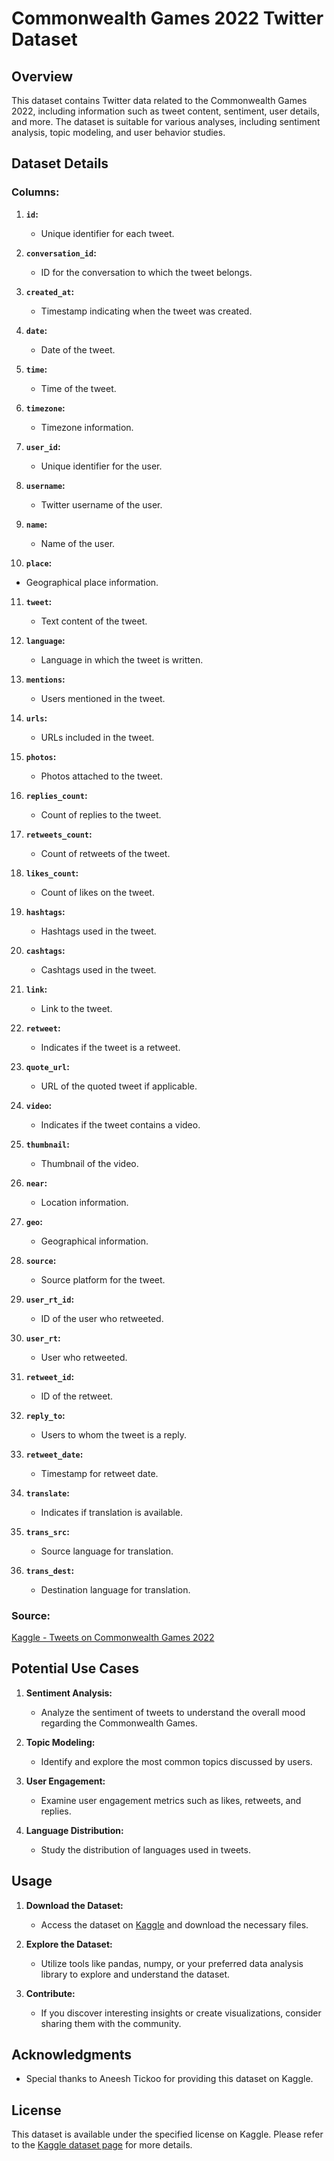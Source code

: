 # Commonwealth Games 2022 Twitter Dataset

## Overview

This dataset contains Twitter data related to the Commonwealth Games 2022, including information such as tweet content, sentiment, user details, and more. The dataset is suitable for various analyses, including sentiment analysis, topic modeling, and user behavior studies.

## Dataset Details

### Columns:

1. **`id`:**
   - Unique identifier for each tweet.

2. **`conversation_id`:**
   - ID for the conversation to which the tweet belongs.

3. **`created_at`:**
   - Timestamp indicating when the tweet was created.

4. **`date`:**
   - Date of the tweet.

5. **`time`:**
   - Time of the tweet.

6. **`timezone`:**
   - Timezone information.

7. **`user_id`:**
   - Unique identifier for the user.

8. **`username`:**
   - Twitter username of the user.

9. **`name`:**
   - Name of the user.

10. **`place`:**
   - Geographical place information.

11. **`tweet`:**
    - Text content of the tweet.

12. **`language`:**
    - Language in which the tweet is written.

13. **`mentions`:**
    - Users mentioned in the tweet.

14. **`urls`:**
    - URLs included in the tweet.

15. **`photos`:**
    - Photos attached to the tweet.

16. **`replies_count`:**
    - Count of replies to the tweet.

17. **`retweets_count`:**
    - Count of retweets of the tweet.

18. **`likes_count`:**
    - Count of likes on the tweet.

19. **`hashtags`:**
    - Hashtags used in the tweet.

20. **`cashtags`:**
    - Cashtags used in the tweet.

21. **`link`:**
    - Link to the tweet.

22. **`retweet`:**
    - Indicates if the tweet is a retweet.

23. **`quote_url`:**
    - URL of the quoted tweet if applicable.

24. **`video`:**
    - Indicates if the tweet contains a video.

25. **`thumbnail`:**
    - Thumbnail of the video.

26. **`near`:**
    - Location information.

27. **`geo`:**
    - Geographical information.

28. **`source`:**
    - Source platform for the tweet.

29. **`user_rt_id`:**
    - ID of the user who retweeted.

30. **`user_rt`:**
    - User who retweeted.

31. **`retweet_id`:**
    - ID of the retweet.

32. **`reply_to`:**
    - Users to whom the tweet is a reply.

33. **`retweet_date`:**
    - Timestamp for retweet date.

34. **`translate`:**
    - Indicates if translation is available.

35. **`trans_src`:**
    - Source language for translation.

36. **`trans_dest`:**
    - Destination language for translation.

### Source:
[Kaggle - Tweets on Commonwealth Games 2022](https://www.kaggle.com/datasets/aneeshtickoo/tweets-on-common-wealth-games-2022)

## Potential Use Cases

1. **Sentiment Analysis:**
   - Analyze the sentiment of tweets to understand the overall mood regarding the Commonwealth Games.

2. **Topic Modeling:**
   - Identify and explore the most common topics discussed by users.

3. **User Engagement:**
   - Examine user engagement metrics such as likes, retweets, and replies.

4. **Language Distribution:**
   - Study the distribution of languages used in tweets.

## Usage

1. **Download the Dataset:**
   - Access the dataset on [Kaggle](https://www.kaggle.com/datasets/aneeshtickoo/tweets-on-common-wealth-games-2022) and download the necessary files.

2. **Explore the Dataset:**
   - Utilize tools like pandas, numpy, or your preferred data analysis library to explore and understand the dataset.

3. **Contribute:**
   - If you discover interesting insights or create visualizations, consider sharing them with the community.

## Acknowledgments

- Special thanks to Aneesh Tickoo for providing this dataset on Kaggle.

## License

This dataset is available under the specified license on Kaggle. Please refer to the [Kaggle dataset page](https://www.kaggle.com/datasets/aneeshtickoo/tweets-on-common-wealth-games-2022) for more details.
